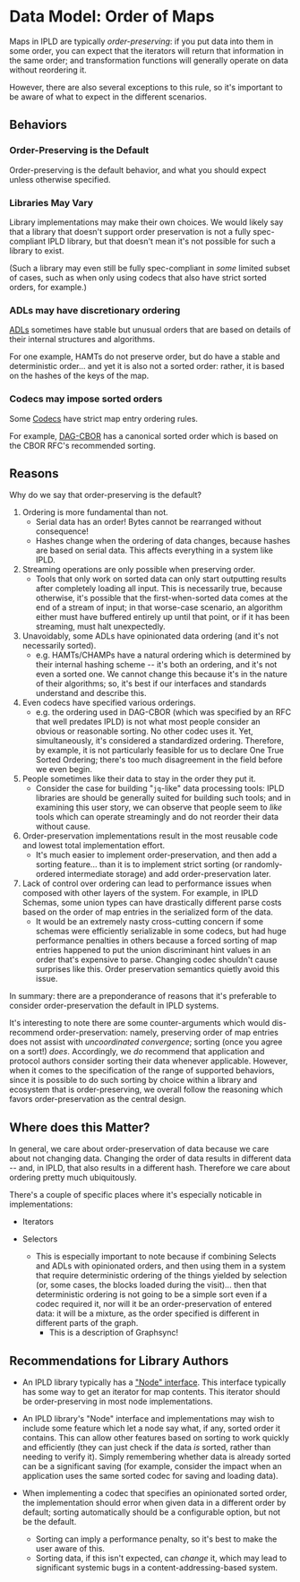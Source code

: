 Data Model: Order of Maps
=========================

Maps in IPLD are typically _order-preserving_: if you put data into them in some order,
you can expect that the iterators will return that information in the same order;
and transformation functions will generally operate on data without reordering it.

However, there are also several exceptions to this rule,
so it's important to be aware of what to expect in the different scenarios.


Behaviors
---------

### Order-Preserving is the Default

Order-preserving is the default behavior,
and what you should expect unless otherwise specified.


### Libraries May Vary

Library implementations may make their own choices.
We would likely say that a library that doesn't support order preservation is not a fully spec-compliant IPLD library,
but that doesn't mean it's not possible for such a library to exist.

(Such a library may even still be fully spec-compliant in _some_ limited subset of cases,
such as when only using codecs that also have strict sorted orders, for example.)


### ADLs may have discretionary ordering

[ADLs](/advanced-layouts/) sometimes have stable but unusual orders that are based on details of their internal structures and algorithms.

For one example, HAMTs do not preserve order, but do have a stable and deterministic order... and yet it is also not a sorted order:
rather, it is based on the hashes of the keys of the map.


### Codecs may impose sorted orders

Some [Codecs](/codecs/) have strict map entry ordering rules.

For example, [DAG-CBOR](/codecs/impl/dag-cbor.md) has a canonical sorted order which is based on the CBOR RFC's recommended sorting.



Reasons
-------

Why do we say that order-preserving is the default?

1. Ordering is more fundamental than not.
	- Serial data has an order!  Bytes cannot be rearranged without consequence!
	- Hashes change when the ordering of data changes, because hashes are based on serial data.  This affects everything in a system like IPLD.
2. Streaming operations are only possible when preserving order.
	- Tools that only work on sorted data can only start outputting results after completely loading all input.
	  This is necessarily true, because otherwise, it's possible that the first-when-sorted data comes at the end of a stream of input;
	  in that worse-case scenario, an algorithm either must have buffered entirely up until that point, or if it has been streaming, must halt unexpectedly.
3. Unavoidably, some ADLs have opinionated data ordering (and it's not necessarily sorted).
	- e.g. HAMTs/CHAMPs have a natural ordering which is determined by their internal hashing scheme -- it's both an ordering, and it's not even a sorted one.
	  We cannot change this because it's in the nature of their algorithms; so, it's best if our interfaces and standards understand and describe this.
4. Even codecs have specified various orderings.
	- e.g. the ordering used in DAG-CBOR (which was specified by an RFC that well predates IPLD) is not what most people consider an obvious or reasonable sorting.  No other codec uses it.
	  Yet, simultaneously, it's considered a standardized ordering.
	  Therefore, by example, it is not particularly feasible for us to declare One True Sorted Ordering; there's too much disagreement in the field before we even begin.
5. People sometimes like their data to stay in the order they put it.
	- Consider the case for building "`jq`-like" data processing tools: IPLD libraries are should be generally suited for building such tools;
	  and in examining this user story, we can observe that people seem to _like_ tools which can operate streamingly and do not reorder their data without cause.
6. Order-preservation implementations result in the most reusable code and lowest total implementation effort.
	- It's much easier to implement order-preservation, and then add a sorting feature... than it is to implement strict sorting (or randomly-ordered intermediate storage) and add order-preservation later.
7. Lack of control over ordering can lead to performance issues when composed with other layers of the system.  For example, in IPLD Schemas, some union types can have drastically different parse costs based on the order of map entries in the serialized form of the data.
	- It would be an extremely nasty cross-cutting concern if some schemas were efficiently serializable in some codecs, but had huge performance penalties in others because a forced sorting of map entries happened to put the union discriminant hint values in an order that's expensive to parse.  Changing codec shouldn't cause surprises like this.  Order preservation semantics quietly avoid this issue.

In summary: there are a preponderance of reasons that it's preferable to consider order-preservation the default in IPLD systems.

It's interesting to note there are some counter-arguments which would dis-recommend order-preservation:
namely, preserving order of map entries does not assist with _uncoordinated convergence_; sorting (once you agree on a sort!) _does_.
Accordingly, we _do_ recommend that application and protocol authors consider sorting their data whenever applicable.
However, when it comes to the specification of the range of supported behaviors,
since it is possible to do such sorting by choice within a library and ecosystem that is order-preserving,
we overall follow the reasoning which favors order-preservation as the central design.


Where does this Matter?
-----------------------

In general, we care about order-preservation of data because we care about not changing data.
Changing the order of data results in different data -- and, in IPLD, that also results in a different hash.
Therefore we care about ordering pretty much ubiquitously.

There's a couple of specific places where it's especially noticable in implementations:

- Iterators 

- Selectors
	- This is especially important to note because if combining Selects and ADLs with opinionated orders, and then using them in a system that require deterministic ordering of the things yielded by selection (or, some cases, the blocks loaded during the visit)... then that deterministic ordering is not going to be a simple sort even if a codec required it, nor will it be an order-preservation of entered data: it will be a mixture, as the order specified is different in different parts of the graph.
		- This is a description of Graphsync!


Recommendations for Library Authors
-----------------------------------

- An IPLD library typically has a ["Node" interface](https://github.com/ipld/specs/blob/master/design/libraries/nodes-and-kinds.md#node).
  This interface typically has some way to get an iterator for map contents.
  This iterator should be order-preserving in most node implementations.

- An IPLD library's "Node" interface and implementations may wish to include some feature which let a node say what, if any, sorted order it contains.
  This can allow other features based on sorting to work quickly and efficiently (they can just check if the data *is* sorted, rather than needing to verify it).
  Simply remembering whether data is already sorted can be a significant saving (for example, consider the impact when an application uses the same sorted codec for saving and loading data).

- When implementing a codec that specifies an opinionated sorted order,
  the implementation should error when given data in a different order by default;
  sorting automatically should be a configurable option, but not be the default.
	- Sorting can imply a performance penalty, so it's best to make the user aware of this.
	- Sorting data, if this isn't expected, can *change* it, which may lead to significant systemic bugs in a content-addressing-based system.
